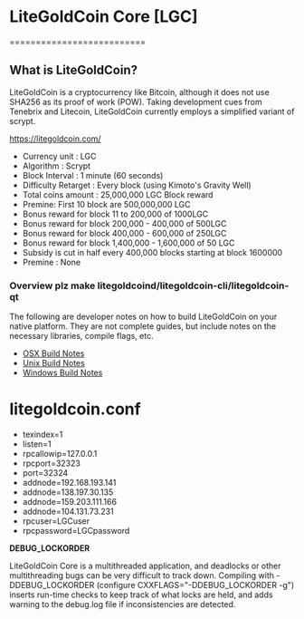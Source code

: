 # LiteGoldCoin Core [LGC]
==========================
## What is LiteGoldCoin? 
LiteGoldCoin is a cryptocurrency like Bitcoin, although it does not use SHA256 as its proof of work (POW). Taking development cues from Tenebrix and Litecoin, LiteGoldCoin currently employs a simplified variant of scrypt.

https://litegoldcoin.com/

 - Currency unit : LGC
 - Algorithm : Scrypt
 - Block Interval : 1 minute (60 seconds)
 - Difficulty Retarget : Every block (using Kimoto's Gravity Well)
 - Total coins amount : 25,000,000 LGC
Block reward 
 - Premine: First 10 block are 500,000,000 LGC 
 - Bonus reward for block 11 to 200,000 of 1000LGC
 - Bonus reward for block 200,000 - 400,000 of 500LGC
 - Bonus reward for block 400,000 - 600,000 of 250LGC
 - Bonus reward for block 1,400,000 - 1,600,000 of 50 LGC
 - Subsidy is cut in half every 400,000 blocks starting at block 1600000
 - Premine : None
 
  
### Overview plz make litegoldcoind/litegoldcoin-cli/litegoldcoin-qt

  The following are developer notes on how to build LiteGoldCoin on your native platform. They are not complete guides, but include notes on the necessary libraries, compile flags, etc.

  - [OSX Build Notes](doc/build-osx.md)
  - [Unix Build Notes](doc/build-unix.md)
  - [Windows Build Notes](doc/build-msw.md)

 
# litegoldcoin.conf

  - texindex=1
  - listen=1
  - rpcallowip=127.0.0.1
  - rpcport=32323
  - port=32324
  - addnode=192.168.193.141
  - addnode=138.197.30.135
  - addnode=159.203.111.166
  - addnode=104.131.73.231
  - rpcuser=LGCuser
  - rpcpassword=LGCpassword


**DEBUG_LOCKORDER**

LiteGoldCoin Core is a multithreaded application, and deadlocks or other multithreading bugs
can be very difficult to track down. Compiling with -DDEBUG_LOCKORDER (configure
CXXFLAGS="-DDEBUG_LOCKORDER -g") inserts run-time checks to keep track of what locks
are held, and adds warning to the debug.log file if inconsistencies are detected.
